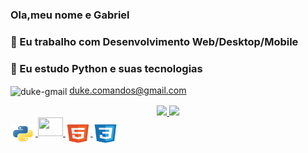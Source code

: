 ### Ola,meu nome e Gabriel
### 🔭 Eu trabalho com Desenvolvimento Web/Desktop/Mobile

### 🌱 Eu estudo Python e suas tecnologias

<img align="center" alt="duke-gmail" height="20" src= "https://img.shields.io/badge/Gmail-D14836?style=for-the-badge&logo=gmail&logoColor=white:"> duke.comandos@gmail.com

<div align="center">
 
  <a href="https://github.com/Gabriel018">
  <img height="180em" src="https://github-readme-stats.vercel.app/api?username=Gabriel018&show_icons=true&theme=dark&include_all_commits=true&count_private=true"/>
  <img height="180em" src="https://github-readme-stats.vercel.app/api/top-langs/?username=Gabriel018&layout=compact&langs_count=7&theme=dracula"/>
</div>
  
<img align="center" alt="duke-Python" height="30" width="40" src="https://raw.githubusercontent.com/devicons/devicon/master/icons/python/python-original.svg">
<img align="center alt="duke-Php" height="30" width="40"     src="https://img.shields.io/badge/PHP-777BB4?style=for-the-badge&logo=php&logoColor=white">  
<img align="center" alt="duke-HTML" height="30" width="40" src="https://raw.githubusercontent.com/devicons/devicon/master/icons/html5/html5-original.svg">
<img align="center" alt="duke-CSS" height="30" width="40" src="https://raw.githubusercontent.com/devicons/devicon/master/icons/css3/css3-original.svg">
  
